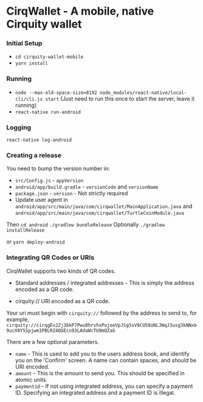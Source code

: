 # CirqWallet - A mobile, native Cirquity wallet

### Initial Setup

* `cd cirquity-wallet-mobile`
* `yarn install`

### Running

* `node --max-old-space-size=8192 node_modules/react-native/local-cli/cli.js start` (Just need to run this once to start the server, leave it running)
* `react-native run-android`

### Logging

`react-native log-android`

### Creating a release

You need to bump the version number in:

* `src/Config.js` - `appVersion`
* `android/app/build.gradle` - `versionCode` and `versionName`
* `package.json` - `version` - Not strictly required
* Update user agent in `android/app/src/main/java/com/cirqwallet/MainApplication.java` and `android/app/src/main/java/com/cirqwallet/TurtleCoinModule.java`

Then
`cd android`
`./gradlew bundleRelease`
Optionally
`./gradlew installRelease`

or `yarn deploy-android`

### Integrating QR Codes or URIs

CirqWallet supports two kinds of QR codes.

* Standard addresses / integrated addresses - This is simply the address encoded as a QR code.

* cirquity:// URI encoded as a QR code.

Your uri must begin with `cirquity://` followed by the address to send to, for example, `cirquity://cirqgEvJZj3bkP7Pwu8hrvhxPojoeVpJSg5sV9CU58oNLJWqJ3usg3kNNxb9ucX8Y5Spjwm1PBLRZ4QGEcn93LAdaWcTU9mQZaG`

There are a few optional parameters.

* `name` - This is used to add you to the users address book, and identify you on the 'Confirm' screen. A name can contain spaces, and should be URI encoded.
* `amount` - This is the amount to send you. This should be specified in atomic units.
* `paymentid` - If not using integrated address, you can specify a payment ID. Specifying an integrated address and a payment ID is illegal.
